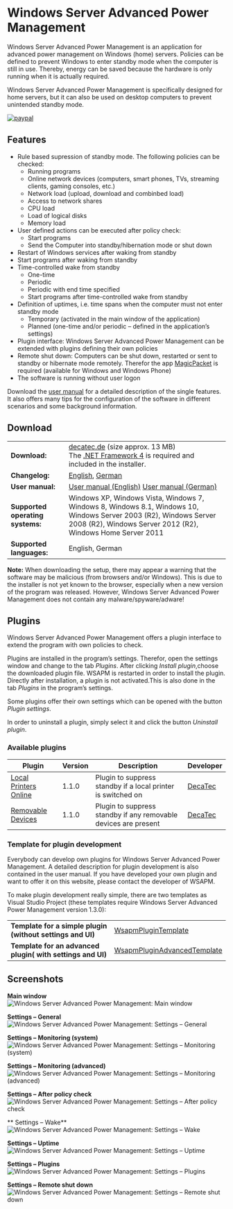 # Windows Server Advanced Power Management

Windows Server Advanced Power Management is an application for advanced power management on Windows (home) servers. Policies can be defined to prevent Windows to enter standby mode when the computer is still in use. Thereby, energy can be saved because the hardware is only running when it is actually required.

Windows Server Advanced Power Management is specifically designed for home servers, but it can also be used on desktop computers to prevent unintended standby mode.

[![paypal](https://www.paypalobjects.com/en_US/i/btn/btn_donateCC_LG.gif)](https://www.paypal.com/cgi-bin/webscr?cmd=_s-xclick&hosted_button_id=JVKUJE26S27Y2)

## Features
- Rule based supression of standby mode. The following policies can be checked:
  - Running programs
  - Online network devices (computers, smart phones, TVs, streaming clients, gaming consoles, etc.)
  - Network load (upload, download and combinbed load)
  - Access to network shares
  - CPU load
  - Load of logical disks
  - Memory load
- User defined actions can be executed after policy check:
  - Start programs
  - Send the Computer into standby/hibernation mode or shut down
- Restart of Windows services after waking from standby
- Start programs after waking from standby
- Time-controlled wake from standby
  - One-time
  - Periodic
  - Periodic with end time specified
  - Start programs after time-controlled wake from standby
- Definition of uptimes, i.e. time spans when the computer must not enter standby mode
  - Temporary (activated in the main window of the application)
  - Planned (one-time and/or periodic – defined in the application’s settings)
- Plugin interface: Windows Server Advanced Power Management can be extended with plugins defining their own policies
- Remote shut down: Computers can be shut down, restarted or sent to standby or hibernate mode remotely. Therefor the app [MagicPacket](https://decatec.de/software/magicpacket_en/) is required (available for Windows and Windows Phone)
- The software is running without user logon

Download the [user manual](https://decatec.de/?ddownload=1087) for a detailed description of the single features. It also offers many tips for the configuration of the software in different scenarios and some background information.

## Download
| | |
| - | - |
| **Download:** | [decatec.de](https://decatec.de/software/windows-server-advanced-power-management_en/) (size approx. 13 MB) <br />The [.NET Framework 4](http://www.microsoft.com/en-us/download/details.aspx?id=24872) is required and included in the installer. |
| **Changelog:** | [English](https://decatec.de/downloads/wsapm/changelog/Changelog_en.txt), [German](https://decatec.de/downloads/wsapm/changelog/Changelog_de.txt) |
| **User manual:** | [User manual (English)](https://decatec.de/?ddownload=1087) [User manual (German)](https://decatec.de/?ddownload=1086) |
| **Supported operating systems:** | Windows XP, Windows Vista, Windows 7, Windows 8, Windows 8.1, Windows 10, Windows Server 2003 (R2), Windows Server 2008 (R2), Windows Server 2012 (R2), Windows Home Server 2011 |
| **Supported languages:** | English, German |

**Note:**
When downloading the setup, there may appear a warning that the software may be malicious (from browsers and/or Windows). This is due to the installer is not yet known to the browser, especially when a new version of the program was released.
However, Windows Server Advanced Power Management does not contain any malware/spyware/adware!

## Plugins
Windows Server Advanced Power Management offers a plugin interface to extend the program with own policies to check.

Plugins are installed in the program’s settings. Therefor, open the settings window and change to the tab *Plugins*. After clicking *Install plugin*,choose the downloaded plugin file. WSAPM is restarted in order to install the plugin. Directly after installation, a plugin is not activated.This is also done in the tab *Plugins* in the program’s settings.

Some plugins offer their own settings which can be opened with the button *Plugin settings*.

In order to uninstall a plugin, simply select it and click the button *Uninstall plugin*.

### Available plugins
| Plugin | Version | Description | Developer |
| - | - | - | - |
| [Local Printers Online](https://github.com/DecaTec/Wsapm-LocalPrintersOnline) | 1.1.0 | Plugin to suppress standby if a local printer is switched on | [DecaTec](https://decatec.de) | 
| [Removable Devices](https://github.com/DecaTec/Wsapm-RemovableDevices) | 1.1.0 | Plugin to suppress standby if any removable devices are present | [DecaTec](https://decatec.de) | 

### Template for plugin development
Everybody can develop own plugins for Windows Server Advanced Power Management. A detailed description for plugin development is also contained in the user manual.
If you have developed your own plugin and want to offer it on this website, please contact the developer of WSAPM.

To make plugin development really simple, there are two templates as Visual Studio Project (these templates require Windows Server Advanced Power Management version 1.3.0):

| | |
| - | - |
| **Template for a simple plugin (without settings and UI)** | [WsapmPluginTemplate](https://decatec.de/?ddownload=1092) |
| **Template for an advanced plugin( with settings and UI)** | [WsapmPluginAdvancedTemplate](https://decatec.de/?ddownload=1093) | 

## Screenshots

**Main window**
![Windows Server Advanced Power Management: Main window](/Doc/en/Screenshots/Main_Window.png "Windows Server Advanced Power Management: Main window")

**Settings – General**
![Windows Server Advanced Power Management: Settings – General](/Doc/en/Screenshots/Settings_General.png "Windows Server Advanced Power Management: Settings – General")

**Settings – Monitoring (system)**
![Windows Server Advanced Power Management: Settings – Monitoring (system)](/Doc/en/Screenshots/Settings_MonitoringSystem.png "Windows Server Advanced Power Management: Settings – Monitoring (system)")

**Settings – Monitoring (advanced)**
![Windows Server Advanced Power Management: Settings – Monitoring (advanced)](/Doc/en/Screenshots/Settings_MonitoringAdvanced.png "Windows Server Advanced Power Management: Settings – Monitoring (advanced)")


**Settings – After policy check**
![Windows Server Advanced Power Management: Settings – After policy check](/Doc/en/Screenshots/Settings_AfterPolicyCheck.png "Windows Server Advanced Power Management: Settings – After policy check")

** Settings – Wake**
![Windows Server Advanced Power Management: Settings – Wake](/Doc/en/Screenshots/Settings_Wake.png "Windows Server Advanced Power Management: Settings – Wake")

**Settings – Uptime**
![Windows Server Advanced Power Management: Settings – Uptime](/Doc/en/Screenshots/Settings_Uptime.png "Windows Server Advanced Power Management: Settings – Uptime")

**Settings – Plugins**
![Windows Server Advanced Power Management: Settings – Plugins](/Doc/en/Screenshots/Settings_Plugins.png "Windows Server Advanced Power Management: Settings – Plugins")

**Settings – Remote shut down**
![Windows Server Advanced Power Management: Settings – Remote shut down](/Doc/en/Screenshots/Settings_RemoteShutdown.png "Windows Server Advanced Power Management: Settings – Remote shut down")
